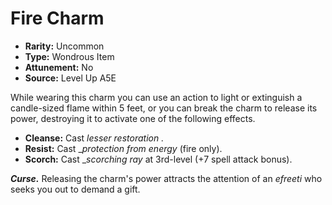 
# Fire Charm

* **Rarity:** Uncommon
* **Type:** Wondrous Item
* **Attunement:** No
* **Source:** Level Up A5E


While wearing this charm you can use an action to light or extinguish a candle-sized flame within 5 feet, or you can break the charm to release its power, destroying it to activate one of the following effects.

* **Cleanse:** Cast _lesser restoration ._
* **Resist:** Cast __protection from energy_ (fire only).
* **Scorch:** Cast __scorching ray_ at 3rd-level (+7 spell attack bonus).

_**Curse.**_ Releasing the charm's power attracts the attention of an _efreeti_  who seeks you out to demand a gift.
